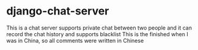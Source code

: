 # django-chat-server
This is a chat server supports private chat between two people and it can record the chat history and supports blacklist
This is the finished when I was in China, so all comments were written in Chinese
